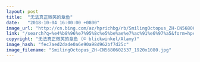 ```yaml
---
layout: post
title:  "无法真正微笑的章鱼"
date:   "2018-10-04 16:00:00 +0800"
image_url: "http://cn.bing.com/az/hprichbg/rb/SmilingOctopus_ZH-CN5680602537_1920x1080.jpg"
link: "/search?q=%e4%b8%96%e7%95%8c%e5%be%ae%e7%ac%91%e6%97%a5&form=hpcapt&mkt=zh-cn"
copyright: "无法真正微笑的章鱼 (© blickwinkel/Alamy)"
image_hash: "fec7aed2dade0a6e90a98d962bf7d25c"
image_filename: "SmilingOctopus_ZH-CN5680602537_1920x1080.jpg"
---
```

